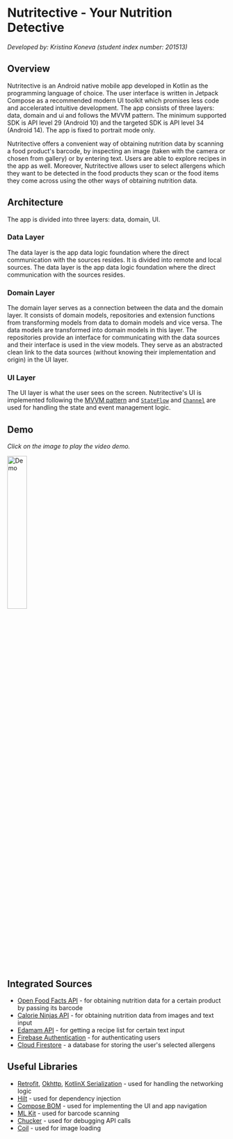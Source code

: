 # Nutritective - Your Nutrition Detective
_Developed by: Kristina Koneva (student index number: 201513)_

## Overview
Nutritective is an Android native mobile app developed in Kotlin as the programming language of choice. The user interface is written in Jetpack Compose as a recommended modern UI toolkit which promises less code and accelerated intuitive development. The app consists of three layers: data, domain and ui and follows the MVVM pattern. The minimum supported SDK is API level 29 (Android 10) and the targeted SDK is API level 34 (Android 14). The app is fixed to portrait mode only. 

Nutritective offers a convenient way of obtaining nutrition data by scanning a food product's barcode, by inspecting an image (taken with the camera or chosen from gallery) or by entering text. Users are able to explore recipes in the app as well. Moreover, Nutritective allows user to select allergens which they want to be detected in the food products they scan or the food items they come across using the other ways of obtaining nutrition data. 

## Architecture
The app is divided into three layers: data, domain, UI.

### Data Layer
The data layer is the app data logic foundation where the direct communication with the sources resides. It is divided into remote and local sources. The data layer is the app data logic foundation where the direct communication with the sources resides.

### Domain Layer
The domain layer serves as a connection between the data and the domain layer. It consists of domain models, repositories and extension functions from transforming models from data to domain models and vice versa. The data models are transformed into domain models in this layer. The repositories provide an interface
for communicating with the data sources and their interface is used in the view models. They serve as an abstracted clean link to the data sources (without knowing their implementation and origin) in the UI layer.

### UI Layer
The UI layer is what the user sees on the screen. Nutritective's UI is implemented following the [MVVM pattern](https://infinum.com/handbook/android/project-architecture/mvvm) and [`StateFlow`](https://kotlinlang.org/api/kotlinx.coroutines/kotlinx-coroutines-core/kotlinx.coroutines.flow/-state-flow/) and [`Channel`](https://kotlinlang.org/docs/channels.html) are used for handling the state and event management logic.

## Demo
_Click on the image to play the video demo._

<a href="https://youtu.be/RmUxl7B8lyY">
  <img src="https://github.com/kristinakoneva/nutritective/assets/83497391/c8e4024c-d6c1-4d56-a015-83aedd39bd54" alt="Demo" width=30% height=30% />
</a>

## Integrated Sources
- [Open Food Facts API](https://openfoodfacts.github.io/openfoodfacts-server/api/) - for obtaining nutrition data for a certain product by passing its barcode
- [Calorie Ninjas API](https://calorieninjas.com/api) - for obtaining nutrition data from images and text input
- [Edamam API](https://www.edamam.com/) - for getting a recipe list for certain text input
- [Firebase Authentication](https://firebase.google.com/docs/auth/android/start) - for authenticating users
- [Cloud Firestore](https://firebase.google.com/docs/firestore/quickstart) - a database for storing the user's selected allergens

## Useful Libraries
- [Retrofit](https://square.github.io/retrofit/), [Okhttp](https://square.github.io/okhttp/), [KotlinX Serialization](https://github.com/Kotlin/kotlinx.serialization) - used for handling the networking logic
- [Hilt](https://dagger.dev/hilt/) - used for dependency injection
- [Compose BOM](https://developer.android.com/develop/ui/compose/bom) - used for implementing the UI and app navigation
- [ML Kit](https://developers.google.com/ml-kit/vision/barcode-scanning/android) - used for barcode scanning
- [Chucker](https://github.com/ChuckerTeam/chucker) - used for debugging API calls
- [Coil](https://github.com/coil-kt/coil) - used for image loading
